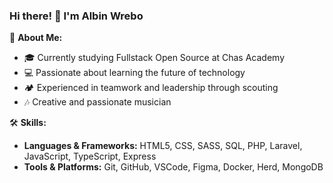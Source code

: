 ### Hi there! 👋 I'm Albin Wrebo

🚀 **About Me:**
- 🎓 Currently studying Fullstack Open Source at Chas Academy
- 💻 Passionate about learning the future of technology
- 🏕️ Experienced in teamwork and leadership through scouting
- 🎶 Creative and passionate musician

🛠 **Skills:**
- **Languages & Frameworks:** HTML5, CSS, SASS, SQL, PHP, Laravel, JavaScript, TypeScript, Express
- **Tools & Platforms:** Git, GitHub, VSCode, Figma, Docker, Herd, MongoDB
  <!-- MongoDB
  <!--React, Angular, jQuery, Express, 
Listening to:
[[https://spotify-github-profile.kittinanx.com/api/view.svg?uid=albwr01&redirect=true][https://spotify-github-profile.kittinanx.com/api/view.svg?uid=albwr01&cover_image=true&theme=novatorem&show_offline=false&background_color=000000&interchange=true&bar_color=ff7b00&bar_color_cover=true)]]

